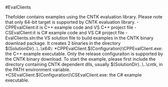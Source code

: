 #EvalClients

Thefolder contains examples using the CNTK evaluation library. Please note that only 64-bit target is supported by CNTK evaluation library.
-CPPEvalClient:it is C++ example code and VS C++ project file
-CSEvalClient:it is C# example code and VS C# project file
-EvalClients.sln:the VS solution file to build examples in the CNTK binary download package. It creates 2 binaries in the directory $(SolutionDir)..\..\x64\:
*CPPEvalClient.$(Configuration)\CPPEvalClient.exe: the C++ example executable. Only the release configuraiton is supported by the CNTK binary download. To start the example, please first include the directory containing CNTK dependent dlls, usually $(SolutionDir)..\..\cntk, in the PATH environment variable.  
*CSEvalClient.$(Configuration)\CSEvalClient.exe: the C# example executable.
